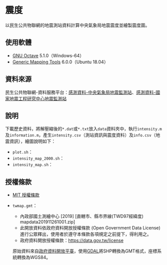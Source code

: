 # 震度
以民生公共物聯網的地震測站資料計算中央氣象局地震震度並繪製震度圖。

## 使用軟體
* [GNU Octave](https://www.gnu.org/software/octave/) 5.1.0（Windows-64）
* [Generic Mapping Tools](https://www.generic-mapping-tools.org/) 6.0.0（Ubuntu 18.04）

## 資料來源
民生公共物聯網-資料服務平台：[感測資料-中央氣象局地震監測站](https://ci.taiwan.gov.tw/dsp/environmental_eq_cwb.aspx)、[感測資料-國家地震工程研究中心地震監測站](https://ci.taiwan.gov.tw/dsp/environmental_eq_ncree.aspx)

## 說明
下載歷史資料，將解壓縮後的`*.dat`或`*.txt`放入`data`資料夾中，執行`intensity.m`及`information.m`，產生`intensity.csv`（測站資訊與震度資料）及`info.csv`（地震資訊），繪圖說明如下：
* `plot.sh`：
* `intensity_map_2000.sh`：
* `intensity_map.sh`：

## 授權條款
* [MIT 授權條款](https://github.com/chemars/Seismic-Intensity/blob/master/LICENSE)
* `twmap.gmt`：
  * 內政部國土測繪中心 [2019] [直轄市、縣市界線(TWD97經緯度) mapdata201911261001.zip]
  * 此開放資料依政府資料開放授權條款 (Open Government Data License) 進行公眾釋出，使用者於遵守本條款各項規定之前提下，得利用之。
  * 政府資料開放授權條款：https://data.gov.tw/license

  原始資料來自[政府資料開放平臺](https://data.gov.tw/dataset/7442)，使用[GDAL](https://gdal.org/)將SHP轉換為GMT格式，座標系統轉換為WGS84。
